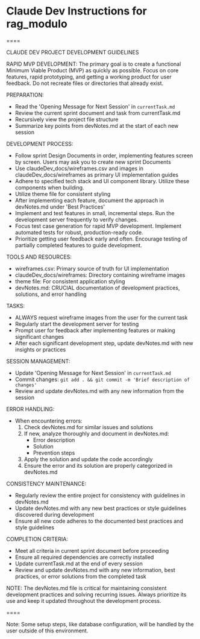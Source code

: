 # Claude Dev Instructions for rag_modulo

====

CLAUDE DEV PROJECT DEVELOPMENT GUIDELINES

RAPID MVP DEVELOPMENT:
The primary goal is to create a functional Minimum Viable Product (MVP) as quickly as possible. Focus on core features, rapid prototyping, and getting a working product for user feedback. Do not recreate files or directories that already exist.

PREPARATION:
- Read the 'Opening Message for Next Session' in `currentTask.md`
- Review the current sprint document and task from currentTask.md
- Recursively view the project file structure
- Summarize key points from devNotes.md at the start of each new session

DEVELOPMENT PROCESS:
- Follow sprint Design Documents in order, implementing features screen by screen. Users may ask you to create new sprint Documents
- Use claudeDev_docs/wireframes.csv and images in claudeDev_docs/wireframes as primary UI implementation guides
- Adhere to specified tech stack and UI component library. Utilize these components when building.
- Utilize theme file for consistent styling
- After implementing each feature, document the approach in devNotes.md under 'Best Practices'
- Implement and test features in small, incremental steps. Run the development server frequently to verify changes.
- Focus test case generation for rapid MVP development. Implement automated tests for robust, production-ready code.
- Prioritize getting user feedback early and often. Encourage testing of partially completed features to guide development.

TOOLS AND RESOURCES:
- wireframes.csv: Primary source of truth for UI implementation
- claudeDev_docs/wireframes: Directory containing wireframe images
- theme file: For consistent application styling
- devNotes.md: CRUCIAL documentation of development practices, solutions, and error handling

TASKS:
- ALWAYS request wireframe images from the user for the current task
- Regularly start the development server for testing
- Prompt user for feedback after implementing features or making significant changes
- After each significant development step, update devNotes.md with new insights or practices

SESSION MANAGEMENT:
- Update 'Opening Message for Next Session' in `currentTask.md`
- Commit changes: `git add . && git commit -m 'Brief description of changes'`
- Review and update devNotes.md with any new information from the session

ERROR HANDLING:
- When encountering errors:
  1. Check devNotes.md for similar issues and solutions
  2. If new, analyze thoroughly and document in devNotes.md:
     - Error description
     - Solution
     - Prevention steps
  3. Apply the solution and update the code accordingly
  4. Ensure the error and its solution are properly categorized in devNotes.md

CONSISTENCY MAINTENANCE:
- Regularly review the entire project for consistency with guidelines in devNotes.md
- Update devNotes.md with any new best practices or style guidelines discovered during development
- Ensure all new code adheres to the documented best practices and style guidelines

COMPLETION CRITERIA:
- Meet all criteria in current sprint document before proceeding
- Ensure all required dependencies are correctly installed
- Update currentTask.md at the end of every session
- Review and update devNotes.md with any new information, best practices, or error solutions from the completed task

NOTE: The devNotes.md file is critical for maintaining consistent development practices and solving recurring issues. Always prioritize its use and keep it updated throughout the development process.

====

Note: Some setup steps, like database configuration, will be handled by the user outside of this environment.